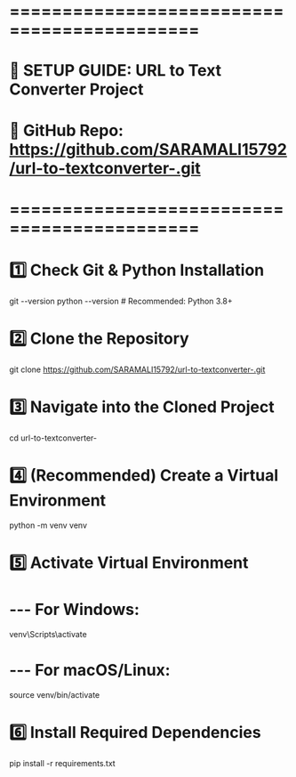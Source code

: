 # ============================================
# 🚀 SETUP GUIDE: URL to Text Converter Project
# 📍 GitHub Repo: https://github.com/SARAMALI15792/url-to-textconverter-.git
# ============================================

# 1️⃣ Check Git & Python Installation
git --version
python --version      # Recommended: Python 3.8+

# 2️⃣ Clone the Repository
git clone https://github.com/SARAMALI15792/url-to-textconverter-.git

# 3️⃣ Navigate into the Cloned Project
cd url-to-textconverter-

# 4️⃣ (Recommended) Create a Virtual Environment
python -m venv venv

# 5️⃣ Activate Virtual Environment
# --- For Windows:
venv\Scripts\activate
# --- For macOS/Linux:
source venv/bin/activate

# 6️⃣ Install Required Dependencies
pip install -r requirements.txt
